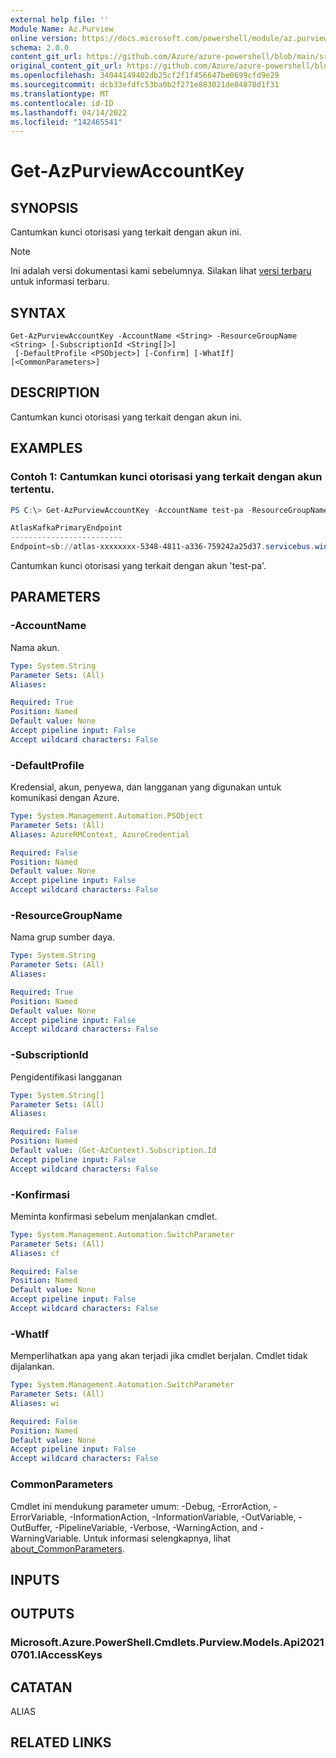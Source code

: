 ```yaml
---
external help file: ''
Module Name: Az.Purview
online version: https://docs.microsoft.com/powershell/module/az.purview/get-azpurviewaccountkey
schema: 2.0.0
content_git_url: https://github.com/Azure/azure-powershell/blob/main/src/Purview/help/Get-AzPurviewAccountKey.md
original_content_git_url: https://github.com/Azure/azure-powershell/blob/main/src/Purview/help/Get-AzPurviewAccountKey.md
ms.openlocfilehash: 34044149402db25cf2f1f456647be0699cfd9e29
ms.sourcegitcommit: dcb33efdfc53ba0b2f271e883021de84878d1f31
ms.translationtype: MT
ms.contentlocale: id-ID
ms.lasthandoff: 04/14/2022
ms.locfileid: "142465541"
---
```

# Get-AzPurviewAccountKey

## SYNOPSIS
Cantumkan kunci otorisasi yang terkait dengan akun ini.

> [!NOTE]
>Ini adalah versi dokumentasi kami sebelumnya. Silakan lihat [versi terbaru](/powershell/module/az.purview/get-azpurviewaccountkey) untuk informasi terbaru.

## SYNTAX

```
Get-AzPurviewAccountKey -AccountName <String> -ResourceGroupName <String> [-SubscriptionId <String[]>]
 [-DefaultProfile <PSObject>] [-Confirm] [-WhatIf] [<CommonParameters>]
```

## DESCRIPTION
Cantumkan kunci otorisasi yang terkait dengan akun ini.

## EXAMPLES

### Contoh 1: Cantumkan kunci otorisasi yang terkait dengan akun tertentu.
```powershell
PS C:\> Get-AzPurviewAccountKey -AccountName test-pa -ResourceGroupName test-rg

AtlasKafkaPrimaryEndpoint
-------------------------
Endpoint=sb://atlas-xxxxxxxx-5348-4811-a336-759242a25d37.servicebus.windows.net/;SharedAccessKeyName=AlternateSharedAccessKey;SharedAcces… 
```

Cantumkan kunci otorisasi yang terkait dengan akun 'test-pa'.

## PARAMETERS

### -AccountName
Nama akun.

```yaml
Type: System.String
Parameter Sets: (All)
Aliases:

Required: True
Position: Named
Default value: None
Accept pipeline input: False
Accept wildcard characters: False
```

### -DefaultProfile
Kredensial, akun, penyewa, dan langganan yang digunakan untuk komunikasi dengan Azure.

```yaml
Type: System.Management.Automation.PSObject
Parameter Sets: (All)
Aliases: AzureRMContext, AzureCredential

Required: False
Position: Named
Default value: None
Accept pipeline input: False
Accept wildcard characters: False
```

### -ResourceGroupName
Nama grup sumber daya.

```yaml
Type: System.String
Parameter Sets: (All)
Aliases:

Required: True
Position: Named
Default value: None
Accept pipeline input: False
Accept wildcard characters: False
```

### -SubscriptionId
Pengidentifikasi langganan

```yaml
Type: System.String[]
Parameter Sets: (All)
Aliases:

Required: False
Position: Named
Default value: (Get-AzContext).Subscription.Id
Accept pipeline input: False
Accept wildcard characters: False
```

### -Konfirmasi
Meminta konfirmasi sebelum menjalankan cmdlet.

```yaml
Type: System.Management.Automation.SwitchParameter
Parameter Sets: (All)
Aliases: cf

Required: False
Position: Named
Default value: None
Accept pipeline input: False
Accept wildcard characters: False
```

### -WhatIf
Memperlihatkan apa yang akan terjadi jika cmdlet berjalan.
Cmdlet tidak dijalankan.

```yaml
Type: System.Management.Automation.SwitchParameter
Parameter Sets: (All)
Aliases: wi

Required: False
Position: Named
Default value: None
Accept pipeline input: False
Accept wildcard characters: False
```

### CommonParameters
Cmdlet ini mendukung parameter umum: -Debug, -ErrorAction, -ErrorVariable, -InformationAction, -InformationVariable, -OutVariable, -OutBuffer, -PipelineVariable, -Verbose, -WarningAction, and -WarningVariable. Untuk informasi selengkapnya, lihat [about_CommonParameters](http://go.microsoft.com/fwlink/?LinkID=113216).

## INPUTS

## OUTPUTS

### Microsoft.Azure.PowerShell.Cmdlets.Purview.Models.Api20210701.IAccessKeys

## CATATAN

ALIAS

## RELATED LINKS

